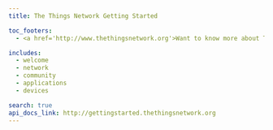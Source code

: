 ```yaml
---
title: The Things Network Getting Started

toc_footers:
  - <a href='http://www.thethingsnetwork.org'>Want to know more about The Things Network?</a>

includes:
  - welcome
  - network
  - community
  - applications
  - devices

search: true
api_docs_link: http://gettingstarted.thethingsnetwork.org
---
```

